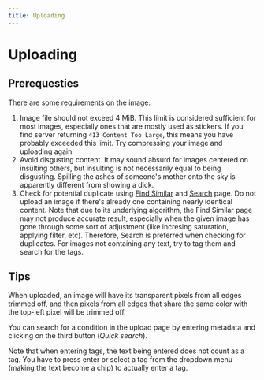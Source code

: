 ```yaml
---
title: Uploading
---
```


# Uploading

## Prerequesties

There are some requirements on the image:

1. Image file should not exceed 4 MiB. This limit is considered sufficient for most images, especially ones that are mostly used as stickers. If you find server returning `413 Content Too Large`, this means you have probably exceeded this limit. Try compressing your image and uploading again.
2.  Avoid disgusting content. It may sound absurd for images centered on insulting others, but insulting is not necessarily equal to being disgusting. Spilling the ashes of someone's mother onto the sky is apparently different from showing a dick.
3. Check for potential duplicate using [Find Similar](https://longhub.top/post/similar) and [Search](https://longhub.top/post/search) page. Do not upload an image if there's already one containing nearly identical content. Note that due to its underlying algorithm, the Find Similar page may not produce accurate result, especially when the given image has gone through some sort of adjustment (like incresing saturation, applying filter, etc). Therefore, Search is preferred when checking for duplicates. For images not containing any text, try to tag them and search for the tags.


## Tips

When uploaded, an image will have its transparent pixels from all edges trimmed off, and then pixels from all edges that share the same color with the top-left pixel will be trimmed off.

You can search for a condition in the upload page by entering metadata and clicking on the third button (_Quick search_).

Note that when entering tags, the text being entered does not count as a tag.
You have to press enter or select a tag from the dropdown menu (making the text become a chip) to actually enter a tag.  
